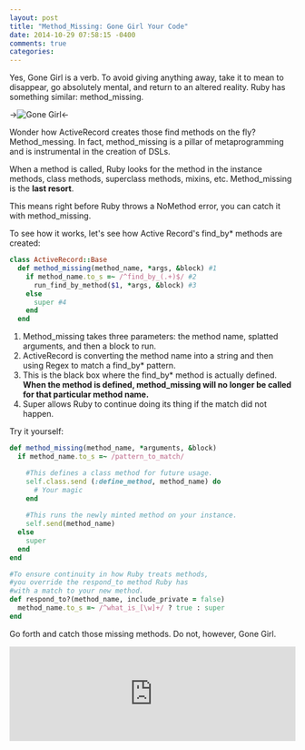 ```yaml
---
layout: post
title: "Method_Missing: Gone Girl Your Code"
date: 2014-10-29 07:58:15 -0400
comments: true
categories: 
---
```


Yes, Gone Girl is a verb. To avoid giving anything away, take it to mean to disappear, go absolutely mental, and return to an altered reality. Ruby has something similar: method_missing.

->![Gone Girl](http://media.giphy.com/media/5xtDarmb4oa1Jl01uik/giphy.gif)<-

Wonder how ActiveRecord creates those find methods on the fly? Method_messing. In fact, method_missing is a pillar of metaprogramming and is instrumental in the creation of DSLs. 

When a method is called, Ruby looks for the method in the instance methods, class methods, superclass methods, mixins, etc. Method_missing is the **last resort**.

This means right before Ruby throws a NoMethod error, you can catch it with method_missing.

To see how it works, let's see how Active Record's find_by* methods are created:

```ruby
class ActiveRecord::Base
  def method_missing(method_name, *args, &block) #1
    if method_name.to_s =~ /^find_by_(.+)$/ #2
      run_find_by_method($1, *args, &block) #3
    else
      super #4
    end
  end
```

1. Method_missing takes three parameters: the method name, splatted arguments, and then a block to run.
2. ActiveRecord is converting the method name into a string and then using Regex to match a find_by* pattern.
3. This is the black box where the find_by* method is actually defined. **When the method is defined, method_missing will no longer be called for that particular method name.**
4. Super allows Ruby to continue doing its thing if the match did not happen.

Try it yourself:

```ruby
def method_missing(method_name, *arguments, &block)
  if method_name.to_s =~ /pattern_to_match/

    #This defines a class method for future usage.
    self.class.send (:define_method, method_name) do
      # Your magic
    end
    
    #This runs the newly minted method on your instance.
    self.send(method_name)
  else
    super
  end
end

#To ensure continuity in how Ruby treats methods, 
#you override the respond_to method Ruby has 
#with a match to your new method.
def respond_to?(method_name, include_private = false)
  method_name.to_s =~ /^what_is_[\w]+/ ? true : super
end
```

Go forth and catch those missing methods. Do not, however, Gone Girl.

<iframe width="100%" height="166" scrolling="no" frameborder="no" src="https://w.soundcloud.com/player/?url=https%3A//api.soundcloud.com/tracks/162832361&amp;color=ff5500&amp;auto_play=false&amp;hide_related=false&amp;show_comments=true&amp;show_user=true&amp;show_reposts=false"></iframe>
